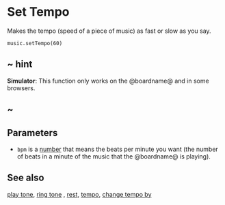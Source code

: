 # Set Tempo 

Makes the tempo (speed of a piece of music) as fast or slow as you say.

```sig
music.setTempo(60)
```
## ~ hint

**Simulator**: This function only works on the @boardname@ and in some browsers.

## ~

## Parameters

* ``bpm`` is a [number](/types/number) that means the beats per minute you want (the number of beats in a minute of the music that the @boardname@ is playing).

## See also

[play tone](/reference/music/play-tone), [ring tone](/reference/music/ring-tone) , [rest](/reference/music/rest), [tempo](/reference/music/tempo), [change tempo by](/reference/music/change-tempo-by)

